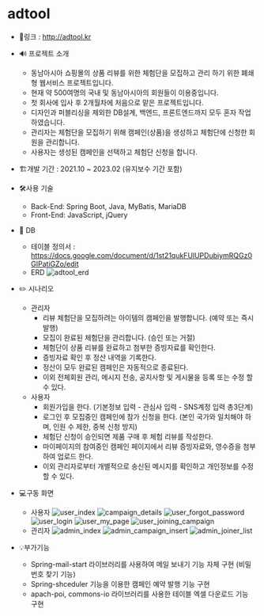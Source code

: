 # adtool

* 🔗링크 : http://adtool.kr 


* 🔊 프로젝트 소개
  * 동남아시아 쇼핑몰의 상품 리뷰를 위한 체험단을 모집하고 관리 하기 위한 폐쇄형 웹서비스 프로젝트입니다.
  * 현재 약 500여명의 국내 및 동남아시아의 회원들이 이용중입니다.
  * 첫 회사에 입사 후 2개월차에 처음으로 맡은 프로젝트입니다.
  * 디자인과 퍼블리싱을 제외한 DB설계, 백엔드, 프론트엔드까지 모두 혼자 작업하였습니다.
  * 관리자는 체험단을 모집하기 위해 캠페인(상품)을 생성하고 체험단에 신청한 회원을 관리합니다.
  * 사용자는 생성된 캠페인을 선택하고 체험단 신청을 합니다.

* 🏗️개발 기간 : 2021.10 ~ 2023.02 (유지보수 기간 포함)


* 🛠️사용 기술
  * Back-End: Spring Boot, Java, MyBatis, MariaDB
  * Front-End: JavaScript, jQuery


* 📅 DB
  * 테이블 정의서 : https://docs.google.com/document/d/1st21qukFUlUPDubiymRQGz0GIPatiGZo/edit
  * ERD
  ![adtool_erd](https://github.com/maroowj/adtool/assets/77284101/4409f80d-6cb2-4f51-a377-111de67acf30)


* ✏️ 시나리오
  * 관리자
    * 리뷰 체험단을 모집하려는 아이템의 캠페인을 발행합니다. (예약 또는 즉시 발행)
    * 모집이 완료된 체험단을 관리합니다. (승인 또는 거절)
    * 체험단이 상품 리뷰를 완료하고 첨부한 증빙자료를 확인한다.
    * 증빙자료 확인 후 정산 내역을 기록한다.
    * 정산이 모두 완료된 캠페인은 자동적으로 종료된다.
    * 이외 전체회원 관리, 메시지 전송, 공지사항 및 게시물을 등록 또는 수정 할 수 있다.
  * 사용자
    * 회원가입을 한다. (기본정보 입력 - 관심사 입력 - SNS계정 입력 총3단계)
    * 로그인 후 모집중인 캠페인에 참가 신청을 한다. (본인 국가와 일치해야 하며, 인원 수 제한, 중복 신청 방지)
    * 체험단 신청이 승인되면 제품 구매 후 체험 리뷰를 작성한다.
    * 마이페이지의 참여중인 캠페인 페이지에서 리뷰 증빙자료와, 영수증을 첨부하여 업로드 한다.
    * 이외 관리자로부터 개별적으로 송신된 메시지를 확인하고 개인정보를 수정할 수 있다.

   
* 💻구동 화면
  * 사용자
![user_index](https://github.com/maroowj/adtool/assets/77284101/e2436f8d-2915-4a92-a006-2b83db48df96)
![campaign_details](https://github.com/maroowj/adtool/assets/77284101/e3d22061-848d-489b-88de-b5be73a87e7c)
![user_forgot_password](https://github.com/maroowj/adtool/assets/77284101/e1063202-2de5-4526-98b4-825abc82b7cf)
![user_login](https://github.com/maroowj/adtool/assets/77284101/80cbe0f9-2028-4605-bcb9-4eb82bd807c1)
![user_my_page](https://github.com/maroowj/adtool/assets/77284101/0c60cb3c-0aa8-4ddc-af3f-04452d6105fb)
![user_joining_campaign](https://github.com/maroowj/adtool/assets/77284101/101a91f1-d982-4644-96a9-e66136e3a8c4)
  * 관리자
![admin_index](https://github.com/maroowj/adtool/assets/77284101/9598532f-0526-4b9e-a8c3-b470c3351108)
![admin_campaign_insert](https://github.com/maroowj/adtool/assets/77284101/b24226f6-d7a7-4e99-885c-3316200c82c0)
![admin_joiner_list](https://github.com/maroowj/adtool/assets/77284101/272b7be4-4971-4551-a2c7-b4cf6551662b)


* 💡부가기능
  * Spring-mail-start 라이브러리를 사용하여 메일 보내기 기능 자체 구현 (비밀번호 찾기 기능)
  * Spring-shceduler 기능을 이용한 캠페인 예약 발행 기능 구현
  * apach-poi, commons-io 라이브러리를 사용한 테이블 엑셀 다운로드 기능 구현

